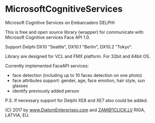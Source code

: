 # MicrosoftCognitiveServices
Microsoft Cognitive Services on Embarcadero DELPHI

This is free and open source library (wrapper) for communicate with Microsoft Cognitive services Face API 1.0.

Support Delphi DX10 "Seattle", DX10.1 "Berlin", DX10.2 "Tokyo".

Library are designed for VCL and FMX platform. For 32bit and 64bit OS.

Currently implemented FaceAPI services: 
- face detection (including up to 10 faces detection on one photo)
- face attributes support: gender, age, face emotion, hair style, sun glasses
- identify previously added person

P.S. If necessary support for Delphi XE8 and XE7 also could be added.

(C) 2017 by www.DiatomEnterprises.com and ZAM@1CLICK.LV
RIGA, LATVIA, EU.
